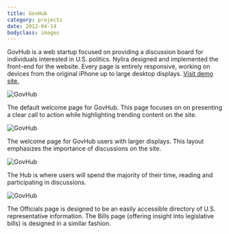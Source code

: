 ```yaml
---
title: GovHub
category: projects
date: 2012-04-14
bodyclass: images
---
```


GovHub is a web startup focused on providing a discussion board for individuals interested in U.S. politics. Nylira designed and implemented the front-end for the website. Every page is entirely responsive, working on devices from the original iPhone up to large desktop displays. [Visit demo site.](http://projects.nylira.com/govhub/out)

<div class="figure">
  <img src="../assets/images/projects/govhub-01.png" alt="GovHub" />
  <div class="figcaption">
    <p>The default welcome page for GovHub. This page focuses on on presenting a clear call to action while highlighting trending content on the site.</p>
  </div>
</div>

<div class="figure">
  <img src="../assets/images/projects/govhub-02.png" alt="GovHub" />
  <div class="figcaption">
    <p>The welcome page for GovHub users with larger displays. This layout emphasizes the importance of discussions on the site.</p>
  </div>
</div>

<div class="figure">
  <img src="../assets/images/projects/govhub-03.png" alt="GovHub" />
  <div class="figcaption">
    <p>The Hub is where users will spend the majority of their time, reading and participating in discussions.</p>
  </div>
</div>

<div class="figure">
  <img src="../assets/images/projects/govhub-04.png" alt="GovHub" />
  <div class="figcaption">
    <p>The Officials page is designed to be an easily accessible directory of U.S. representative information. The Bills page (offering insight into legislative bills) is designed in a similar fashion.</p>
  </div>
</div>

